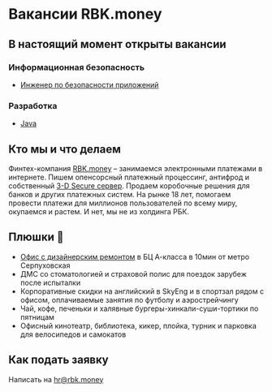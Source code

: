 # Вакансии RBK.money

## В настоящий момент открыты вакансии

### Информационная безопасность

- [Инженер по безопасности приложений](/roles/security/application-security-engineer.md)

### Разработка

- [Java](/roles/development/java.md)

## Кто мы и что делаем

Финтех-компания [RBK.money](https://habr.com/ru/company/rbkmoney/) – занимаемся электронными платежами в интернете.
Пишем опенсорсный платежный процессинг, антифрод и собственный [3-D Secure сервер](https://en.wikipedia.org/wiki/3-D_Secure).
Продаем коробочные решения для банков и других платежных систем. На рынке 18 лет, помогаем провести платежи для миллионов пользователей по всему миру, окупаемся и растем.
И нет, мы не из холдинга РБК.

## Плюшки 🍰

- [Офис с дизайнерским ремонтом](https://www.officenext.ru/projects/project-37863-rbk-money/) в БЦ А-класса в 10мин от метро Серпуховская
- ДМС со стоматологией и страховой полис для поездок зарубеж после испыталки
- Корпоративные скидки на английский в SkyEng и в спортзал рядом с офисом, оплачиваемые занятия по футболу и аэрострейчингу
- Чай, кофе, печеньки и халявные бургеры-хинкали-суши-тортики по пятницам
- Офисный кинотеатр, библиотека, кикер, плойка, турник и парковка для велосипедов и самокатов


## Как подать заявку

Написать на [hr@rbk.money](mailto:hr@rbk.money)
